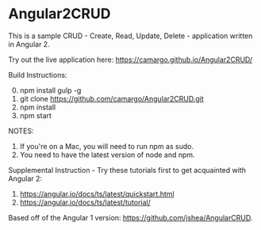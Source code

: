 # Angular2CRUD

This is a sample CRUD - Create, Read, Update, Delete - application written in Angular 2. 

Try out the live application here: https://camargo.github.io/Angular2CRUD/

Build Instructions:

0. npm install gulp -g
1. git clone https://github.com/camargo/Angular2CRUD.git
2. npm install
3. npm start

NOTES: <br>
1. If you're on a Mac, you will need to run npm as sudo.<br>
2. You need to have the latest version of node and npm.
      
Supplemental Instruction - Try these tutorials first to get acquainted with Angular 2:

1. https://angular.io/docs/ts/latest/quickstart.html
2. https://angular.io/docs/ts/latest/tutorial/

Based off of the Angular 1 version: https://github.com/jshea/AngularCRUD.
